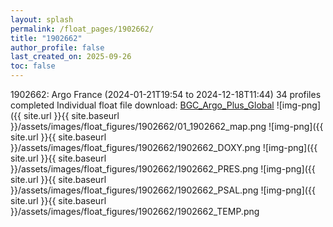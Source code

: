 ```yaml
---
layout: splash
permalink: /float_pages/1902662/
title: "1902662"
author_profile: false
last_created_on: 2025-09-26
toc: false
---
```

 
1902662: Argo France (2024-01-21T19:54 to 2024-12-18T11:44)
34 profiles completed
Individual float file download: [BGC_Argo_Plus_Global](https://ftp.soest.hawaii.edu/bgc_argo_plus/Individual_Floats/outliers_removed/1902662_Sprof_processed.nc)
![img-png]({{ site.url }}{{ site.baseurl }}/assets/images/float_figures/1902662/01_1902662_map.png
![img-png]({{ site.url }}{{ site.baseurl }}/assets/images/float_figures/1902662/1902662_DOXY.png
![img-png]({{ site.url }}{{ site.baseurl }}/assets/images/float_figures/1902662/1902662_PRES.png
![img-png]({{ site.url }}{{ site.baseurl }}/assets/images/float_figures/1902662/1902662_PSAL.png
![img-png]({{ site.url }}{{ site.baseurl }}/assets/images/float_figures/1902662/1902662_TEMP.png
